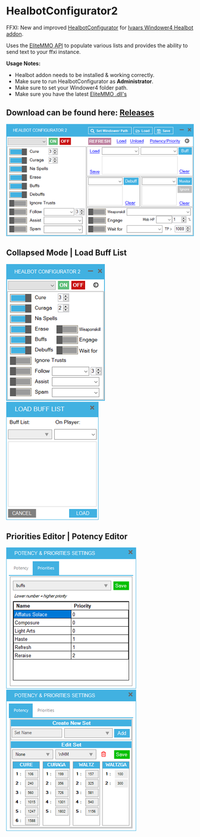 # HealbotConfigurator2
FFXI: New and improved [HealbotConfigurator](https://github.com/Icydeath/HealbotConfigurator) for [Ivaars Windower4 Healbot addon](https://github.com/lorand-ffxi/HealBot).

Uses the [EliteMMO API](http://www.elitemmonetwork.com/forums/) to populate various lists and provides the ability to send text to your ffxi instance.

**Usage Notes:**

* Healbot addon needs to be installed & working correctly.
* Make sure to run HealbotConfigurator as **Administrator**.
* Make sure to set your Windower4 folder path.
* Make sure you have the latest [EliteMMO .dll's](http://www.elitemmonetwork.com/forums/) 

## Download can be found here: [Releases](https://github.com/Icydeath/HealbotConfigurator2/releases)



![Main Window](screenshots/healbotconfigurator2_main.png?raw=true)

## Collapsed Mode | Load Buff List

![Collapsed](screenshots/healbotconfigurator2_main_collapsed.png?raw=true)
![Load Buffs](screenshots/healbotconfigurator2_loadbufflist.png?raw=true)

## Priorities Editor | Potency Editor

![Priority Editor](screenshots/healbotconfigurator2_priorities.png?raw=true)
![Potency Editor](screenshots/healbotconfigurator2_potency.png?raw=true)

